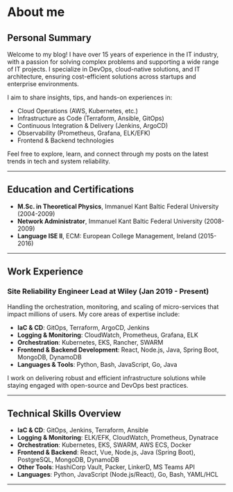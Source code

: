 # About me
## Personal Summary

Welcome to my blog! I have over 15 years of experience in the IT industry, with a passion for solving complex problems and supporting a wide range of IT projects. I specialize in DevOps, cloud-native solutions, and IT architecture, ensuring cost-efficient solutions across startups and enterprise environments.

I aim to share insights, tips, and hands-on experiences in:

- Cloud Operations (AWS, Kubernetes, etc.)
- Infrastructure as Code (Terraform, Ansible, GitOps)
- Continuous Integration & Delivery (Jenkins, ArgoCD)
- Observability (Prometheus, Grafana, ELK/EFK)
- Frontend & Backend technologies

Feel free to explore, learn, and connect through my posts on the latest trends in tech and system reliability.

---

## Education and Certifications

- **M.Sc. in Theoretical Physics**, Immanuel Kant Baltic Federal University (2004-2009)
- **Network Administrator**, Immanuel Kant Baltic Federal University (2008-2009)
- **Language ISE II**, ECM: European College Management, Ireland (2015-2016)

---

## Work Experience

### Site Reliability Engineer Lead at Wiley (Jan 2019 - Present)
Handling the orchestration, monitoring, and scaling of micro-services that impact millions of users. My core areas of expertise include:

- **IaC & CD**: GitOps, Terraform, ArgoCD, Jenkins
- **Logging & Monitoring**: CloudWatch, Prometheus, Grafana, ELK
- **Orchestration**: Kubernetes, EKS, Rancher, SWARM
- **Frontend & Backend Development**: React, Node.js, Java, Spring Boot, MongoDB, DynamoDB
- **Languages & Tools**: Python, Bash, JavaScript, Go, Java

I work on delivering robust and efficient infrastructure solutions while staying engaged with open-source and DevOps best practices.

---

## Technical Skills Overview

- **IaC & CD**: GitOps, Jenkins, Terraform, Ansible
- **Logging & Monitoring**: ELK/EFK, CloudWatch, Prometheus, Dynatrace
- **Orchestration**: Kubernetes, EKS, SWARM, AWS ECS, Docker
- **Frontend & Backend**: React, Vue, Node.js, Java (Spring Boot), PostgreSQL, MongoDB, DynamoDB
- **Other Tools**: HashiCorp Vault, Packer, LinkerD, MS Teams API
- **Languages**: Python, JavaScript (Node.js/React), Go, Bash, YAML/HCL

---
